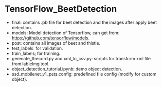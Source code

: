 # TensorFlow_BeetDetection
- final: contains .pb file for beet detection and the images after apply beet detection. <br />
- models: Model detection of Tensorflow, can get from: https://github.com/tensorflow/models.  <br />
- post: contains all images of beet and thistle.  <br />
- test_labels: for validation.  <br />
- train_labels; for training.  <br />
- gerenate_tfrecord.py and xml_to_csv.py: scripts for transform xml file from lableImg tool. <br />
- object_detection_tutorial.ipynb: demo object detection.  <br />
- ssd_mobilenet_v1_pets.config: predefined file config (modify for custom object).
